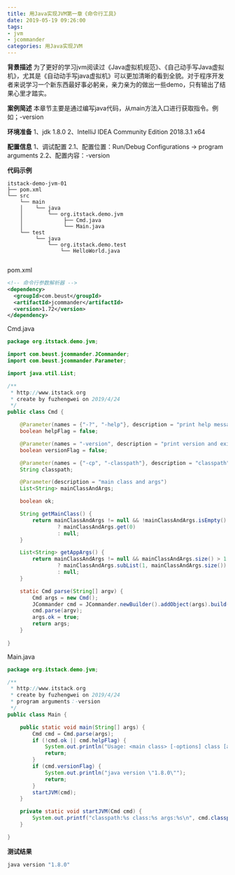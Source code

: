```yaml
---
title: 用Java实现JVM第一章《命令行工具》
date: 2019-05-19 09:26:00
tags: 
- jvm 
- jcommander
categories: 用Java实现JVM
---
```

**背景描述**
为了更好的学习jvm阅读过《Java虚拟机规范》、《自己动手写Java虚拟机》，尤其是《自动动手写java虚拟机》可以更加清晰的看到全貌。对于程序开发者来说学习一个新东西最好事必躬亲，亲力亲为的做出一些demo，只有输出了结果心里才踏实。

**案例简述**
本章节主要是通过编写java代码，从main方法入口进行获取指令。例如；-version

<!-- more -->

**环境准备**
1、jdk 1.8.0 
2、IntelliJ IDEA Community Edition 2018.3.1 x64

**配置信息**
1、调试配置
2.1、配置位置：Run/Debug Configurations -> program arguments
2.2、配置内容：-version

**代码示例**
```
itstack-demo-jvm-01
├── pom.xml
└── src
    └── main
    │    └── java
    │        └── org.itstack.demo.jvm
    │		      ├── Cmd.java
    │ 		      └── Main.java
    └── test
		 └── java
			 └── org.itstack.demo.test
				 └── HelloWorld.java
			  
```
pom.xml
```xml
<!-- 命令行参数解析器 -->
<dependency>
  <groupId>com.beust</groupId>
  <artifactId>jcommander</artifactId>
  <version>1.72</version>
</dependency>
```
Cmd.java
```java
package org.itstack.demo.jvm;

import com.beust.jcommander.JCommander;
import com.beust.jcommander.Parameter;

import java.util.List;

/**
 * http://www.itstack.org
 * create by fuzhengwei on 2019/4/24
 */
public class Cmd {

    @Parameter(names = {"-?", "-help"}, description = "print help message", order = 3, help = true)
    boolean helpFlag = false;

    @Parameter(names = "-version", description = "print version and exit", order = 2)
    boolean versionFlag = false;

    @Parameter(names = {"-cp", "-classpath"}, description = "classpath", order = 1)
    String classpath;

    @Parameter(description = "main class and args")
    List<String> mainClassAndArgs;

    boolean ok;

    String getMainClass() {
        return mainClassAndArgs != null && !mainClassAndArgs.isEmpty()
                ? mainClassAndArgs.get(0)
                : null;
    }

    List<String> getAppArgs() {
        return mainClassAndArgs != null && mainClassAndArgs.size() > 1
                ? mainClassAndArgs.subList(1, mainClassAndArgs.size())
                : null;
    }

    static Cmd parse(String[] argv) {
        Cmd args = new Cmd();
        JCommander cmd = JCommander.newBuilder().addObject(args).build();
        cmd.parse(argv);
        args.ok = true;
        return args;
    }
    
}
```
Main.java
```java
package org.itstack.demo.jvm;

/**
 * http://www.itstack.org
 * create by fuzhengwei on 2019/4/24
 * program arguments：-version
 */
public class Main {

    public static void main(String[] args) {
        Cmd cmd = Cmd.parse(args);
        if (!cmd.ok || cmd.helpFlag) {
            System.out.println("Usage: <main class> [-options] class [args...]");
            return;
        }
        if (cmd.versionFlag) {
            System.out.println("java version \"1.8.0\"");
            return;
        }
        startJVM(cmd);
    }

    private static void startJVM(Cmd cmd) {
        System.out.printf("classpath:%s class:%s args:%s\n", cmd.classpath, cmd.getMainClass(), cmd.getAppArgs());
    }

}
```
**测试结果**
```java
java version "1.8.0"
```

